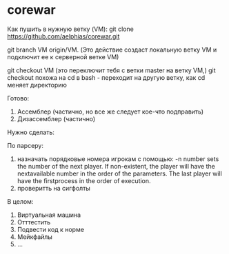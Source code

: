 # corewar

Как пушить в нужную ветку (VM):
git clone https://github.com/aelphias/corewar.git


git branch VM origin/VM. (Это действие создаст локальную ветку VM  и подключит ее к серверной ветке VM)


git checkout VM (это переключит тебя с ветки master на ветку VM,)
git checkout похожа на  cd в bash - переходит на другую ветку, как cd меняет директорию


Готово:
1. Ассемблер (частично, но все же следует кое-что подправить)
2. Дизассемблер (частично)

Нужно сделать:

По парсеру:
1. назначать порядковые номера игрокам с помощью:
-n number sets the number of the next player. If non-existent, the player will have the nextavailable number in the order of the parameters. The last player will have the firstprocess in the order of execution.
2. проверитть на сигфолты

 В целом:
1. Виртуальная машина
2. Отттестить
3. Подвести код к норме
4. Мейкфайлы
5. ...
